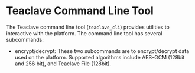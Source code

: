 # Teaclave Command Line Tool

The Teaclave command line tool (`teaclave_cli`) provides utilities to
interactive with the platform. The command line tool has several subcommands:

- encrypt/decrypt: These two subcommands are to encrypt/decrypt data used on the
  platform. Supported algorithms include AES-GCM (128bit and 256 bit), and
  Teaclave File (128bit).
